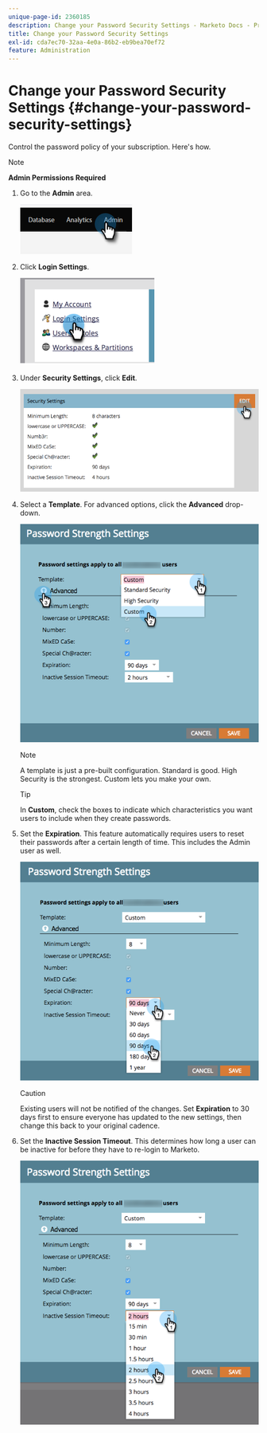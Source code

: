 ```yaml
---
unique-page-id: 2360185
description: Change your Password Security Settings - Marketo Docs - Product Documentation
title: Change your Password Security Settings
exl-id: cda7ec70-32aa-4e0a-86b2-eb9bea70ef72
feature: Administration
---
```

# Change your Password Security Settings {#change-your-password-security-settings}

Control the password policy of your subscription. Here's how.

>[!NOTE]
>
>**Admin Permissions Required**

1. Go to the **Admin** area.

   ![](assets/change-your-password-security-settings-1.png)

1. Click **Login Settings**.

   ![](assets/change-your-password-security-settings-2.png)

1. Under **Security Settings**, click **Edit**.

   ![](assets/change-your-password-security-settings-3.png)

1. Select a **Template**. For advanced options, click the **Advanced** drop-down.

   ![](assets/change-your-password-security-settings-4.png)

   >[!NOTE]
   >
   >A template is just a pre-built configuration. Standard is good. High Security is the strongest. Custom lets you make your own.

   >[!TIP]
   >
   >In **Custom**, check the boxes to indicate which characteristics you want users to include when they create passwords.

1. Set the **Expiration**. This feature automatically requires users to reset their passwords after a certain length of time. This includes the Admin user as well.

   ![](assets/change-your-password-security-settings-5.png)

   >[!CAUTION]
   >
   >Existing users will not be notified of the changes. Set **Expiration** to 30 days first to ensure everyone has updated to the new settings, then change this back to your original cadence.

1. Set the **Inactive Session Timeout**. This determines how long a user can be inactive for before they have to re-login to Marketo.

   ![](assets/change-your-password-security-settings-6.png)
